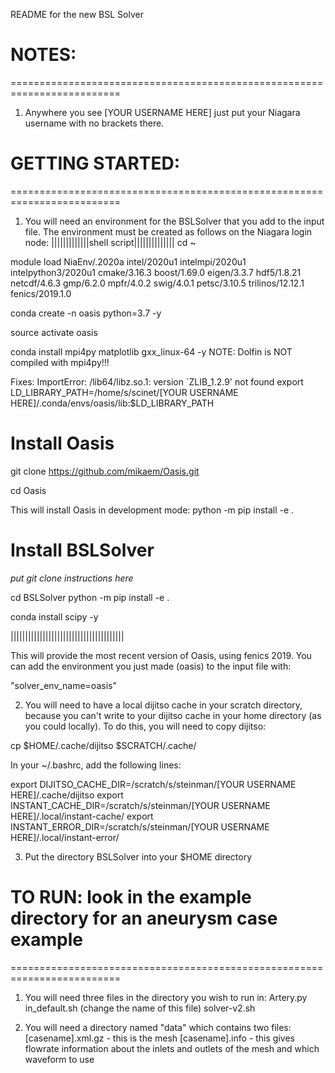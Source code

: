 README for the new BSL Solver

# NOTES:
=========================================================================
1) Anywhere you see [YOUR USERNAME HERE] just put your Niagara username with no brackets there.

# GETTING STARTED:
=========================================================================
1) You will need an environment for the BSLSolver that you add to the input file. 
The environment must be created as follows on the Niagara login node:
|||||||||||||shell script||||||||||||||
cd ~

module load NiaEnv/.2020a intel/2020u1 intelmpi/2020u1 intelpython3/2020u1 cmake/3.16.3 boost/1.69.0 eigen/3.3.7 hdf5/1.8.21 netcdf/4.6.3 gmp/6.2.0 mpfr/4.0.2 swig/4.0.1 petsc/3.10.5 trilinos/12.12.1 fenics/2019.1.0

conda create -n oasis python=3.7 -y

source activate oasis

conda install mpi4py matplotlib gxx_linux-64 -y
NOTE: Dolfin is NOT compiled with mpi4py!!!

Fixes: ImportError: /lib64/libz.so.1: version `ZLIB_1.2.9' not found
export LD_LIBRARY_PATH=/home/s/scinet/[YOUR USERNAME HERE]/.conda/envs/oasis/lib:$LD_LIBRARY_PATH

# Install Oasis
git clone https://github.com/mikaem/Oasis.git

cd Oasis

This will install Oasis in development mode:
python -m pip install -e . 

# Install BSLSolver
*put git clone instructions here*

cd BSLSolver
python -m pip install -e .

conda install scipy -y

|||||||||||||||||||||||||||||||||||||||

This will provide the most recent version of Oasis, using fenics 2019. You can add the environment you just made (oasis) to the input file with:

"solver_env_name=oasis"

2) You will need to have a local dijitso cache in your scratch directory, because you can't write to your dijitso cache in your home directory (as you could locally). To do this, you will need to copy dijitso:

cp $HOME/.cache/dijitso $SCRATCH/.cache/

In your ~/.bashrc, add the following lines:

export DIJITSO_CACHE_DIR=/scratch/s/steinman/[YOUR USERNAME HERE]/.cache/dijitso
export INSTANT_CACHE_DIR=/scratch/s/steinman/[YOUR USERNAME HERE]/.local/instant-cache/
export INSTANT_ERROR_DIR=/scratch/s/steinman/[YOUR USERNAME HERE]/.local/instant-error/

3) Put the directory BSLSolver into your $HOME directory

# TO RUN: look in the example directory for an aneurysm case example
=========================================================================
1) You will need three files in the directory you wish to run in:
Artery.py
in_default.sh (change the name of this file)
solver-v2.sh

2) You will need a directory named "data" which contains two files:
[casename].xml.gz - this is the mesh
[casename].info - this gives flowrate information about the inlets and outlets of the mesh and which waveform to use


